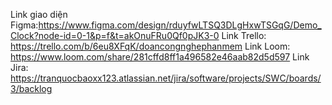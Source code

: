 Link giao diện Figma:https://www.figma.com/design/rduyfwLTSQ3DLgHxwTSGqG/Demo_Clock?node-id=0-1&p=f&t=akOnuFRu0Qf0pJK3-0
Link Trello: https://trello.com/b/6eu8XFqK/doancongnghephanmem
Link Loom: https://www.loom.com/share/281cffd8ff1a496582e46aab82d5d597
Link Jira: https://tranquocbaoxx123.atlassian.net/jira/software/projects/SWC/boards/3/backlog
